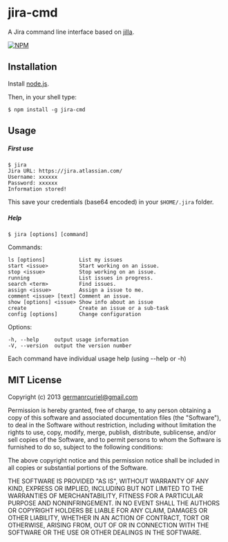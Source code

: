 # jira-cmd

A Jira command line interface based on [jilla](https://github.com/godmodelabs/jilla).

[![NPM](https://nodei.co/npm/jira-cmd.png?downloads=true&stars=true)](https://nodei.co/npm/jira-cmd/)

## Installation

Install [node.js](http://nodejs.org/).

Then, in your shell type:

    $ npm install -g jira-cmd

## Usage

##### First use

    $ jira
    Jira URL: https://jira.atlassian.com/
    Username: xxxxxx
    Password: xxxxxx
    Information stored!

This save your credentials (base64 encoded) in your `$HOME/.jira` folder.

##### Help

    $ jira [options] [command]

  Commands:

    ls [options]           List my issues
    start <issue>          Start working on an issue.
    stop <issue>           Stop working on an issue.
    running                List issues in progress.
    search <term>          Find issues.
    assign <issue>         Assign a issue to me.
    comment <issue> [text] Comment an issue.
    show [options] <issue> Show info about an issue
    create                 Create an issue or a sub-task
    config [options]       Change configuration

  Options:

    -h, --help     output usage information
    -V, --version  output the version number


Each command have individual usage help (using --help or -h)


## MIT License

Copyright (c) 2013 <germanrcuriel@gmail.com>

Permission is hereby granted, free of charge, to any person obtaining a copy of this software and associated documentation files (the "Software"), to deal in the Software without restriction, including without limitation the rights to use, copy, modify, merge, publish, distribute, sublicense, and/or sell copies of the Software, and to permit persons to whom the Software is furnished to do so, subject to the following conditions:

The above copyright notice and this permission notice shall be included in all copies or substantial portions of the Software.

THE SOFTWARE IS PROVIDED "AS IS", WITHOUT WARRANTY OF ANY KIND, EXPRESS OR IMPLIED, INCLUDING BUT NOT LIMITED TO THE WARRANTIES OF MERCHANTABILITY, FITNESS FOR A PARTICULAR PURPOSE AND NONINFRINGEMENT. IN NO EVENT SHALL THE AUTHORS OR COPYRIGHT HOLDERS BE LIABLE FOR ANY CLAIM, DAMAGES OR OTHER LIABILITY, WHETHER IN AN ACTION OF CONTRACT, TORT OR OTHERWISE, ARISING FROM, OUT OF OR IN CONNECTION WITH THE SOFTWARE OR THE USE OR OTHER DEALINGS IN THE SOFTWARE.

